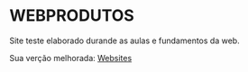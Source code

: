 # WEBPRODUTOS

Site teste elaborado durande as aulas e fundamentos da web.

Sua verção melhorada:  [Websites](https://github.com/SarahLSilva/websites.git)

